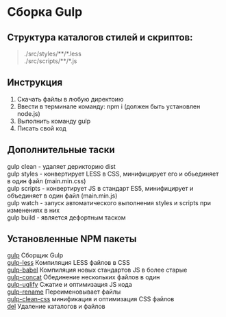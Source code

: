 # Сборка Gulp

## Структура каталогов стилей и скриптов:
>./src/styles/\*\*/\*.less  
>./src/scripts/\*\*/\*.js 

## Инструкция
1. Скачать файлы в любую директоию
2. Ввести в терминале команду: npm i (должен быть установлен node.js)
3. Выполнить команду gulp
4. Писать свой код

## Дополнительные таски 
gulp clean - удаляет дерикторию dist   
gulp styles - конвертирует LESS в CSS, минифицирует его и обьединяет в один файл (main.min.css)  
gulp scripts - конвертирует JS в стандарт ES5, минифицирует и объединяет в один файл (main.min.js)  
gulp watch - запуск автоматического выполнения styles и scripts при изменениях в них  
gulp build - является дефортным таском 

## Установленные NPM пакеты
[gulp](https://www.npmjs.com/package/gulp) Сборщик Gulp  
[gulp-less](https://www.npmjs.com/package/gulp-less) Компиляция LESS файлов в CSS  
[gulp-babel](https://www.npmjs.com/package/gulp-babel) Компиляция новых стандартов JS в более старые  
[gulp-concat](https://www.npmjs.com/package/gulp-concat) Обединение нескольких файлов в один  
[gulp-uglify](https://www.npmjs.com/package/gulp-uglify) Сжатие и оптимизация JS кода  
[gulp-rename](https://www.npmjs.com/package/gulp-rename) Переименовывает файлы  
[gulp-clean-css](https://www.npmjs.com/package/gulp-clean-css) минификация и оптимизация CSS файлов  
[del](https://www.npmjs.com/package/del) Удаление каталогов и файлов
